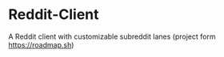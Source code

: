 # Reddit-Client
A Reddit client with customizable subreddit lanes (project form https://roadmap.sh)
